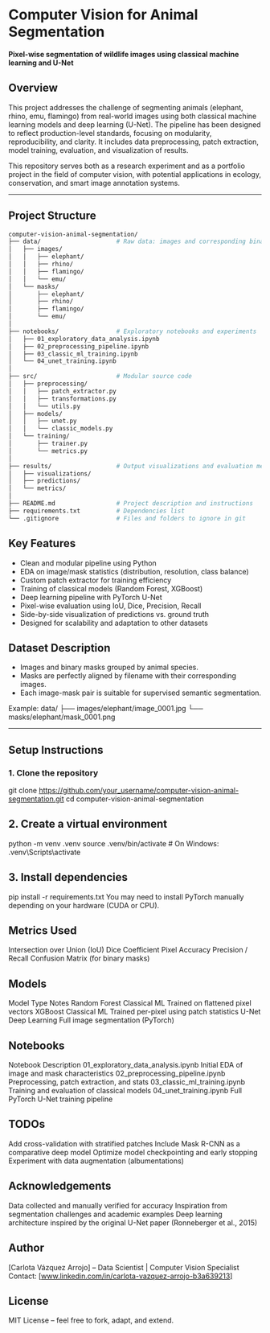 # Computer Vision for Animal Segmentation
**Pixel-wise segmentation of wildlife images using classical machine learning and U-Net**

## Overview

This project addresses the challenge of segmenting animals (elephant, rhino, emu, flamingo) from real-world images using both classical machine learning models and deep learning (U-Net). The pipeline has been designed to reflect production-level standards, focusing on modularity, reproducibility, and clarity. It includes data preprocessing, patch extraction, model training, evaluation, and visualization of results.

This repository serves both as a research experiment and as a portfolio project in the field of computer vision, with potential applications in ecology, conservation, and smart image annotation systems.

---

## Project Structure


```bash
computer-vision-animal-segmentation/
├── data/                     # Raw data: images and corresponding binary masks
│   ├── images/
│   │   ├── elephant/
│   │   ├── rhino/
│   │   ├── flamingo/
│   │   └── emu/
│   └── masks/
│       ├── elephant/
│       ├── rhino/
│       ├── flamingo/
│       └── emu/
│
├── notebooks/                # Exploratory notebooks and experiments
│   ├── 01_exploratory_data_analysis.ipynb
│   ├── 02_preprocessing_pipeline.ipynb
│   ├── 03_classic_ml_training.ipynb
│   └── 04_unet_training.ipynb
│
├── src/                      # Modular source code
│   ├── preprocessing/
│   │   ├── patch_extractor.py
│   │   ├── transformations.py
│   │   └── utils.py
│   ├── models/
│   │   ├── unet.py
│   │   └── classic_models.py
│   └── training/
│       ├── trainer.py
│       └── metrics.py
│
├── results/                  # Output visualizations and evaluation metrics
│   ├── visualizations/
│   ├── predictions/
│   └── metrics/
│
├── README.md                 # Project description and instructions
├── requirements.txt          # Dependencies list
└── .gitignore                # Files and folders to ignore in git
```

## Key Features

-  Clean and modular pipeline using Python
-  EDA on image/mask statistics (distribution, resolution, class balance)
-  Custom patch extractor for training efficiency
-  Training of classical models (Random Forest, XGBoost)
-  Deep learning pipeline with PyTorch U-Net
-  Pixel-wise evaluation using IoU, Dice, Precision, Recall
-  Side-by-side visualization of predictions vs. ground truth
-  Designed for scalability and adaptation to other datasets


## Dataset Description

- Images and binary masks grouped by animal species.
- Masks are perfectly aligned by filename with their corresponding images.
- Each image-mask pair is suitable for supervised semantic segmentation.

Example:
data/
├── images/elephant/image_0001.jpg
└── masks/elephant/mask_0001.png


---

## Setup Instructions

### 1. Clone the repository
git clone https://github.com/your_username/computer-vision-animal-segmentation.git
cd computer-vision-animal-segmentation
## 2. Create a virtual environment
python -m venv .venv
source .venv/bin/activate   # On Windows: .venv\Scripts\activate
## 3. Install dependencies
pip install -r requirements.txt
You may need to install PyTorch manually depending on your hardware (CUDA or CPU).

## Metrics Used
Intersection over Union (IoU)
Dice Coefficient
Pixel Accuracy
Precision / Recall
Confusion Matrix (for binary masks)

## Models

Model	Type	Notes
Random Forest	Classical ML	Trained on flattened pixel vectors
XGBoost	Classical ML	Trained per-pixel using patch statistics
U-Net	Deep Learning	Full image segmentation (PyTorch)

## Notebooks

Notebook	Description
01_exploratory_data_analysis.ipynb	Initial EDA of image and mask characteristics
02_preprocessing_pipeline.ipynb	Preprocessing, patch extraction, and stats
03_classic_ml_training.ipynb	Training and evaluation of classical models
04_unet_training.ipynb	Full PyTorch U-Net training pipeline

## TODOs

 Add cross-validation with stratified patches
 Include Mask R-CNN as a comparative deep model
 Optimize model checkpointing and early stopping
 Experiment with data augmentation (albumentations)

## Acknowledgements
Data collected and manually verified for accuracy
Inspiration from segmentation challenges and academic examples
Deep learning architecture inspired by the original U-Net paper (Ronneberger et al., 2015)

## Author
[Carlota Vázquez Arrojo] – Data Scientist | Computer Vision Specialist
Contact: [www.linkedin.com/in/carlota-vazquez-arrojo-b3a639213]

## License

MIT License – feel free to fork, adapt, and extend.
